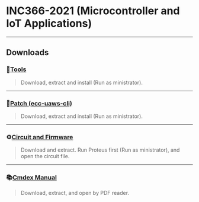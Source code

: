 # INC366-2021 (Microcontroller and IoT Applications)

---

## Downloads

### 💾[Tools](./tools/ecc-lab-tools-2.0.1.exe.zip)
> Download, extract and install (Run as ministrator).
---

### 💾[Patch (ecc-uaws-cli)](./tools/ecc-uaws-cli-installer.zip)
> Download, extract and install (Run as ministrator).

---

### ⚙️[Circuit and Firmware](./mcu_circuit_sim/mcu_circuit_sim.zip)
> Download and extract. Run Proteus first (Run as ministrator), and open the circuit file.
---

### 📚[Cmdex Manual](./docs/Cmdex-user-manual-v1.0.5.pdf.zip)

> Download, extract, and open by PDF reader.
